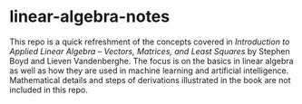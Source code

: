# linear-algebra-notes
This repo is a quick refreshment of the concepts covered in *Introduction to Applied Linear Algebra – Vectors, Matrices, and Least Squares* by Stephen Boyd and Lieven Vandenberghe. The focus is on the basics in linear algebra as well as how they are used in machine learning and artificial intelligence. Mathematical details and steps of derivations illustrated in the book are not included in this repo. 
